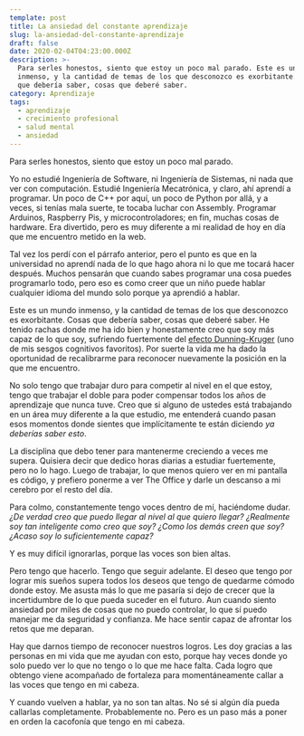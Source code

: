 ```yaml
---
template: post
title: La ansiedad del constante aprendizaje
slug: la-ansiedad-del-constante-aprendizaje
draft: false
date: 2020-02-04T04:23:00.000Z
description: >-
  Para serles honestos, siento que estoy un poco mal parado. Este es un mundo
  inmenso, y la cantidad de temas de los que desconozco es exorbitante. Cosas
  que debería saber, cosas que deberé saber.
category: Aprendizaje
tags:
  - aprendizaje
  - crecimiento profesional
  - salud mental
  - ansiedad
---
```


Para serles honestos, siento que estoy un poco mal parado.

Yo no estudié Ingeniería de Software, ni Ingeniería de Sistemas, ni nada que ver con computación. Estudié Ingeniería Mecatrónica, y claro, ahí aprendí a programar.  Un poco de C++ por aquí, un poco de Python por allá, y a veces, si tenías mala suerte, te tocaba luchar con Assembly. Programar Arduinos, Raspberry Pis, y microcontroladores; en fin, muchas cosas de hardware. Era divertido, pero es muy diferente a mi realidad de hoy en día que me encuentro metido en la web.

Tal vez los perdí con el párrafo anterior,  pero el punto es que en la universidad no aprendí nada de lo que hago ahora ni lo que me tocará hacer después. Muchos pensarán que cuando sabes programar una cosa puedes programarlo todo, pero eso es como creer que un niño puede hablar cualquier idioma del mundo solo porque ya aprendió a hablar.

Este es un mundo inmenso, y la cantidad de temas de los que desconozco es exorbitante. Cosas que debería saber, cosas que deberé saber. He tenido rachas donde me ha ido bien y honestamente creo que soy más capaz de lo que soy, sufriendo fuertemente del [efecto Dunning-Kruger](https://es.wikipedia.org/wiki/Efecto_Dunning-Kruger) (uno de mis sesgos cognitivos favoritos). Por suerte la vida me ha dado la oportunidad de recalibrarme para reconocer nuevamente la posición en la que me encuentro.

No solo tengo que trabajar duro para competir al nivel en el que estoy, tengo que trabajar el doble para poder compensar todos los años de aprendizaje que nunca tuve. Creo que si alguno de ustedes está trabajando en un área muy diferente a la que estudio, me entenderá cuando pasan esos momentos donde sientes que implícitamente te están diciendo _ya deberías saber esto_.

La disciplina que debo tener para mantenerme creciendo a veces me supera. Quisiera decir que dedico horas diarias a estudiar fuertemente, pero no lo hago. Luego de trabajar, lo que menos quiero ver en mi pantalla es código, y prefiero ponerme a ver The Office y darle un descanso a mi cerebro por el resto del día.

Para colmo, constantemente tengo voces dentro de mí, haciéndome dudar. _¿De verdad creo que puedo llegar al nivel al que quiero llegar? ¿Realmente soy tan inteligente como creo que soy? ¿Como los demás creen que soy? ¿Acaso soy lo suficientemente capaz?_

Y es muy difícil ignorarlas, porque las voces son bien altas.

Pero tengo que hacerlo. Tengo que seguir adelante. El deseo que tengo por lograr mis sueños supera todos los deseos que tengo de quedarme cómodo donde estoy. Me asusta más lo que me pasaría si dejo de crecer que la incertidumbre de lo que pueda suceder en el futuro. Aun cuando siento ansiedad por miles de cosas que no puedo controlar, lo que sí puedo manejar me da seguridad y confianza. Me hace sentir capaz de afrontar los retos que me deparan.

Hay que darnos tiempo de reconocer nuestros logros. Les doy gracias a las personas en mi vida que me ayudan con esto, porque hay veces donde yo solo puedo ver lo que no tengo o lo que me hace falta. Cada logro que obtengo viene acompañado de fortaleza para momentáneamente callar a las voces que tengo en mi cabeza.

Y cuando vuelven a hablar, ya no son tan altas. No sé si algún día pueda callarlas completamente. Probablemente no. Pero es un paso más a poner en orden la cacofonía que tengo en mi cabeza.
